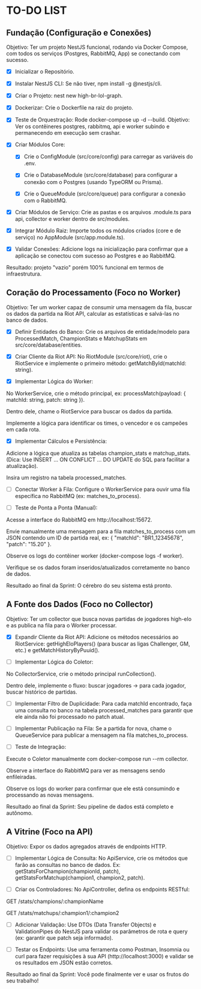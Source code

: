 # TO-DO LIST

## Fundação (Configuração e Conexões)

Objetivo: Ter um projeto NestJS funcional, rodando via Docker Compose, com todos os serviços (Postgres, RabbitMQ, App) se conectando com sucesso.

- [x] Inicializar o Repositório.

- [x] Instalar NestJS CLI: Se não tiver, npm install -g @nestjs/cli.

- [x] Criar o Projeto: nest new high-br-lol-graph.

- [x] Dockerizar: Crie o Dockerfile na raiz do projeto.

- [x] Teste de Orquestração: Rode docker-compose up -d --build. Objetivo: Ver os contêineres postgres, rabbitmq, api e worker subindo e permanecendo em execução sem crashar.

- [x] Criar Módulos Core:
  - [x] Crie o ConfigModule (src/core/config) para carregar as variáveis do .env.

  - [x] Crie o DatabaseModule (src/core/database) para configurar a conexão com o Postgres (usando TypeORM ou Prisma).

  - [x] Crie o QueueModule (src/core/queue) para configurar a conexão com o RabbitMQ.

- [x] Criar Módulos de Serviço: Crie as pastas e os arquivos .module.ts para api, collector e worker dentro de src/modules.

- [x] Integrar Módulo Raiz: Importe todos os módulos criados (core e de serviço) no AppModule (src/app.module.ts).

- [x] Validar Conexões: Adicione logs na inicialização para confirmar que a aplicação se conectou com sucesso ao Postgres e ao RabbitMQ.

Resultado: projeto "vazio" porém 100% funcional em termos de infraestrutura.

## Coração do Processamento (Foco no Worker)

Objetivo: Ter um worker capaz de consumir uma mensagem da fila, buscar os dados da partida na Riot API, calcular as estatísticas e salvá-las no banco de dados.

- [x] Definir Entidades do Banco: Crie os arquivos de entidade/modelo para ProcessedMatch, ChampionStats e MatchupStats em src/core/database/entities.

- [x] Criar Cliente da Riot API: No RiotModule (src/core/riot), crie o RiotService e implemente o primeiro método: getMatchById(matchId: string).

- [x] Implementar Lógica do Worker:

No WorkerService, crie o método principal, ex: processMatch(payload: { matchId: string, patch: string }).

Dentro dele, chame o RiotService para buscar os dados da partida.

Implemente a lógica para identificar os times, o vencedor e os campeões em cada rota.

- [x] Implementar Cálculos e Persistência:

Adicione a lógica que atualiza as tabelas champion_stats e matchup_stats. (Dica: Use INSERT ... ON CONFLICT ... DO UPDATE do SQL para facilitar a atualização).

Insira um registro na tabela processed_matches.

- [ ] Conectar Worker à Fila: Configure o WorkerService para ouvir uma fila específica no RabbitMQ (ex: matches_to_process).

- [ ] Teste de Ponta a Ponta (Manual):

Acesse a interface do RabbitMQ em http://localhost:15672.

Envie manualmente uma mensagem para a fila matches_to_process com um JSON contendo um ID de partida real, ex: { "matchId": "BR1_12345678", "patch": "15.20" }.

Observe os logs do contêiner worker (docker-compose logs -f worker).

Verifique se os dados foram inseridos/atualizados corretamente no banco de dados.

Resultado ao final da Sprint: O cérebro do seu sistema está pronto.

## A Fonte dos Dados (Foco no Collector)

Objetivo: Ter um collector que busca novas partidas de jogadores high-elo e as publica na fila para o Worker processar.

- [x] Expandir Cliente da Riot API: Adicione os métodos necessários ao RiotService: getHighEloPlayers() (para buscar as ligas Challenger, GM, etc.) e getMatchHistoryByPuuid().

- [ ] Implementar Lógica do Coletor:

No CollectorService, crie o método principal runCollection().

Dentro dele, implemente o fluxo: buscar jogadores -> para cada jogador, buscar histórico de partidas.

- [ ] Implementar Filtro de Duplicidade: Para cada matchId encontrado, faça uma consulta no banco na tabela processed_matches para garantir que ele ainda não foi processado no patch atual.

- [ ] Implementar Publicação na Fila: Se a partida for nova, chame o QueueService para publicar a mensagem na fila matches_to_process.

- [ ] Teste de Integração:

Execute o Coletor manualmente com docker-compose run --rm collector.

Observe a interface do RabbitMQ para ver as mensagens sendo enfileiradas.

Observe os logs do worker para confirmar que ele está consumindo e processando as novas mensagens.

Resultado ao final da Sprint: Seu pipeline de dados está completo e autônomo.

## A Vitrine (Foco na API)

Objetivo: Expor os dados agregados através de endpoints HTTP.

- [ ] Implementar Lógica de Consulta: No ApiService, crie os métodos que farão as consultas no banco de dados. Ex: getStatsForChampion(championId, patch), getStatsForMatchup(champion1, champion2, patch).

- [ ] Criar os Controladores: No ApiController, defina os endpoints RESTful:

GET /stats/champions/:championName

GET /stats/matchups/:champion1/:champion2

- [ ] Adicionar Validação: Use DTOs (Data Transfer Objects) e ValidationPipes do NestJS para validar os parâmetros de rota e query (ex: garantir que patch seja informado).

- [ ] Testar os Endpoints: Use uma ferramenta como Postman, Insomnia ou curl para fazer requisições à sua API (http://localhost:3000) e validar se os resultados em JSON estão corretos.

Resultado ao final da Sprint: Você pode finalmente ver e usar os frutos do seu trabalho!